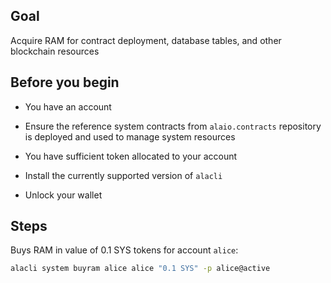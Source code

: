 ## Goal

Acquire RAM for contract deployment, database tables, and other blockchain resources

## Before you begin

- You have an account

- Ensure the reference system contracts from `alaio.contracts` repository is deployed and used to manage system resources

- You have sufficient token allocated to your account

- Install the currently supported version of `alacli`

- Unlock your wallet

## Steps

Buys RAM in value of 0.1 SYS tokens for account `alice`:

```sh
alacli system buyram alice alice "0.1 SYS" -p alice@active
```
